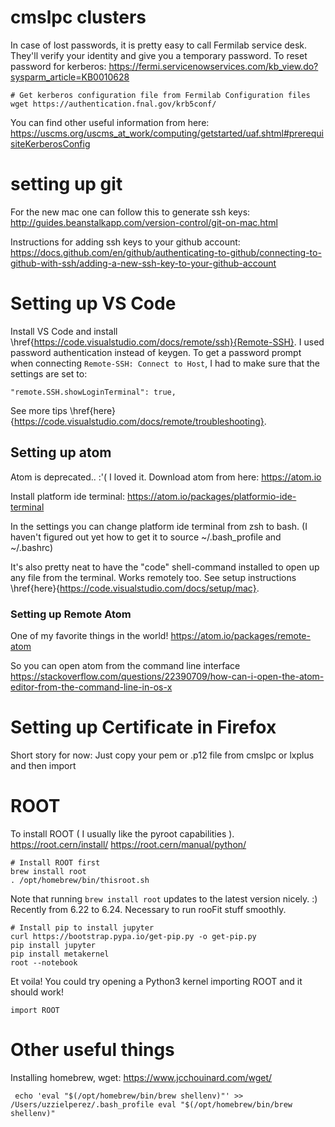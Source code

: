 # cmslpc clusters 

In case of lost passwords, it is pretty easy to call Fermilab service desk. They'll verify your identity and give you a temporary password. 
To reset password for kerberos: 
https://fermi.servicenowservices.com/kb_view.do?sysparm_article=KB0010628

```
# Get kerberos configuration file from Fermilab Configuration files 
wget https://authentication.fnal.gov/krb5conf/
```
You can find other useful information from here: 
https://uscms.org/uscms_at_work/computing/getstarted/uaf.shtml#prerequisiteKerberosConfig

# setting up git 

For the new mac one can follow this to generate ssh keys: 
http://guides.beanstalkapp.com/version-control/git-on-mac.html

Instructions for adding ssh keys to your github account: 
https://docs.github.com/en/github/authenticating-to-github/connecting-to-github-with-ssh/adding-a-new-ssh-key-to-your-github-account

# Setting up VS Code 

Install VS Code and install \href{https://code.visualstudio.com/docs/remote/ssh}{Remote-SSH}. I used password authentication instead of keygen. 
To get a password prompt when connecting `Remote-SSH: Connect to Host`, I had to make sure that the settings are set to: 

```
"remote.SSH.showLoginTerminal": true,
```
See more tips \href{here}{https://code.visualstudio.com/docs/remote/troubleshooting}.

## Setting up atom 
Atom is deprecated.. :'( I loved it.
Download atom from here: https://atom.io

Install platform ide terminal: https://atom.io/packages/platformio-ide-terminal

In the settings you can change platform ide terminal from zsh to bash. (I haven't figured out yet how to get it to source ~/.bash_profile and ~/.bashrc) 

It's also pretty neat to have the "code" shell-command installed to open up any file from the terminal. Works remotely too. See setup instructions \href{here}{https://code.visualstudio.com/docs/setup/mac}.

### Setting up Remote Atom 
One of my favorite things in the world! 
https://atom.io/packages/remote-atom

So you can open atom from the command line interface
https://stackoverflow.com/questions/22390709/how-can-i-open-the-atom-editor-from-the-command-line-in-os-x

# Setting up Certificate in Firefox

Short story for now: Just copy your pem or .p12 file from cmslpc or lxplus and then import

# ROOT 

To install ROOT ( I usually like the pyroot capabilities ).
https://root.cern/install/
https://root.cern/manual/python/

```
# Install ROOT first 
brew install root
. /opt/homebrew/bin/thisroot.sh
```

Note that running `brew install root` updates to the latest version nicely. :) Recently from 6.22 to 6.24. Necessary to run rooFit stuff smoothly.

```
# Install pip to install jupyter 
curl https://bootstrap.pypa.io/get-pip.py -o get-pip.py
pip install jupyter
pip install metakernel
root --notebook
```

Et voila! 
You could try opening a Python3 kernel importing ROOT and it should work! 

```
import ROOT
```



# Other useful things 
Installing homebrew, wget: 
https://www.jcchouinard.com/wget/

` echo 'eval "$(/opt/homebrew/bin/brew shellenv)"' >> /Users/uzzielperez/.bash_profile
    eval "$(/opt/homebrew/bin/brew shellenv)"` 
    
   
